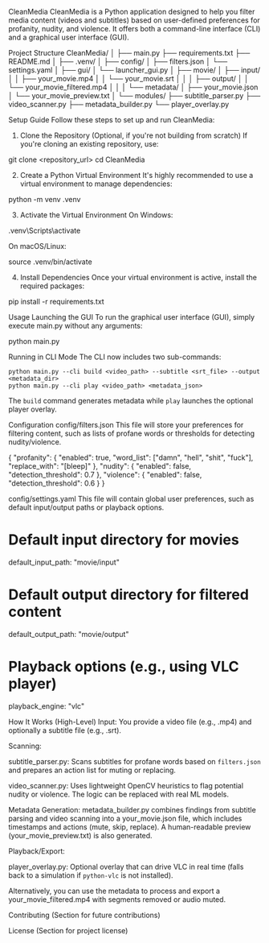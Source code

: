 CleanMedia
CleanMedia is a Python application designed to help you filter media content (videos and subtitles) based on user-defined preferences for profanity, nudity, and violence. It offers both a command-line interface (CLI) and a graphical user interface (GUI).

Project Structure
CleanMedia/
│
├── main.py
├── requirements.txt
├── README.md
│
├── .venv/
│
├── config/
│   ├── filters.json
│   └── settings.yaml
│
├── gui/
│   └── launcher_gui.py
│
├── movie/
│   ├── input/
│   │   ├── your_movie.mp4
│   │   └── your_movie.srt
│   │
│   ├── output/
│   │   └── your_movie_filtered.mp4
│   │
│   └── metadata/
│       ├── your_movie.json
│       └── your_movie_preview.txt
│
└── modules/
    ├── subtitle_parser.py
    ├── video_scanner.py
    ├── metadata_builder.py
    └── player_overlay.py

Setup Guide
Follow these steps to set up and run CleanMedia:

1. Clone the Repository (Optional, if you're not building from scratch)
If you're cloning an existing repository, use:

git clone <repository_url>
cd CleanMedia

2. Create a Python Virtual Environment
It's highly recommended to use a virtual environment to manage dependencies:

python -m venv .venv

3. Activate the Virtual Environment
On Windows:

.venv\Scripts\activate

On macOS/Linux:

source .venv/bin/activate

4. Install Dependencies
Once your virtual environment is active, install the required packages:

pip install -r requirements.txt

Usage
Launching the GUI
To run the graphical user interface (GUI), simply execute main.py without any arguments:

python main.py

Running in CLI Mode
The CLI now includes two sub-commands:

```
python main.py --cli build <video_path> --subtitle <srt_file> --output <metadata_dir>
python main.py --cli play <video_path> <metadata_json>
```

The `build` command generates metadata while `play` launches the optional
player overlay.

Configuration
config/filters.json
This file will store your preferences for filtering content, such as lists of profane words or thresholds for detecting nudity/violence.

{
  "profanity": {
    "enabled": true,
    "word_list": ["damn", "hell", "shit", "fuck"],
    "replace_with": "[bleep]"
  },
  "nudity": {
    "enabled": false,
    "detection_threshold": 0.7
  },
  "violence": {
    "enabled": false,
    "detection_threshold": 0.6
  }
}

config/settings.yaml
This file will contain global user preferences, such as default input/output paths or playback options.

# Default input directory for movies
default_input_path: "movie/input"
# Default output directory for filtered content
default_output_path: "movie/output"
# Playback options (e.g., using VLC player)
playback_engine: "vlc"

How It Works (High-Level)
Input: You provide a video file (e.g., .mp4) and optionally a subtitle file (e.g., .srt).

Scanning:

subtitle_parser.py: Scans subtitles for profane words based on `filters.json` and prepares an action list for muting or replacing.

video_scanner.py: Uses lightweight OpenCV heuristics to flag potential nudity or violence. The logic can be replaced with real ML models.

Metadata Generation: metadata_builder.py combines findings from subtitle parsing and video scanning into a your_movie.json file, which includes timestamps and actions (mute, skip, replace). A human-readable preview (your_movie_preview.txt) is also generated.

Playback/Export:

player_overlay.py: Optional overlay that can drive VLC in real time (falls back to a simulation if `python-vlc` is not installed).

Alternatively, you can use the metadata to process and export a your_movie_filtered.mp4 with segments removed or audio muted.

Contributing
(Section for future contributions)

License
(Section for project license)
